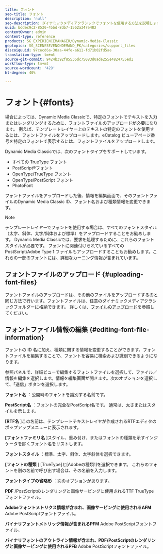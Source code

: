 ```yaml
---
title: フォント
seo-title: フォント
description: 'null'
seo-description: ダイナミックメディアクラシックでフォントを使用する方法を説明します。
uuid: bddec9c2-8530-4bbd-8db7-1562a347e482
contentOwner: admin
content-type: reference
products: SG_EXPERIENCEMANAGER/Dynamic-Media-Classic
geptopics: SG_SCENESEVENONDEMAND_PK/categories/support_files
discoiquuid: 97cecd6a-30aa-44fe-a611-fd71b02fd5ae
translation-type: tm+mt
source-git-commit: 9424b392f85536dc75083d0ade255e4824755ed1
workflow-type: tm+mt
source-wordcount: '429'
ht-degree: 40%

---
```



# フォント{#fonts}

場合によっては、Dynamic Media Classicで、特定のフォントでテキストを入力またはレンダリングするために、フォントファイルのアップロードが必要になります。 例えば、テンプレートレイヤー上のテキストの特定のフォントを使用するには、フォントファイルをアップロードします。eCatalog ビューアページ番号を特定のフォントで表示するには、フォントファイルをアップロードします。

Dynamic Media Classicでは、次のフォントタイプをサポートしています。

* すべての TrueType フォント
* PostScript®フォント
* OpenType/TrueType フォント
* OpenType/PostScript フォント
* PhotoFont

フォントファイルをアップロードした後、情報を編集画面で、そのフォントファイルのDynamic Media Classic ID、フォント名および種類情報を変更できます。

>[!NOTE]
>
>テンプレートレイヤーでフォントを使用する場合は、すべてのフォントスタイル（太字、斜体、太字/斜体および標準）をアップロードすることをお勧めします。 Dynamic Media Classicでは、要求を処理するために、これらのフォントスタイルが必要です。 フォントに関連付けられているすべての PostScript/Adobe Type 1 ファイルもアップロードすることもお勧めします。これらの一部のフォントには、詳細なカーニング情報が含まれています。

## フォントファイルのアップロード {#uploading-font-files}

フォントファイルのアップロードは、その他のファイルをアップロードするのと同じ方法で行います。フォントファイルは、任意のダイナミックメディアクラシックフォルダーに格納できます。 詳しくは、[ファイルのアップロード](uploading-files.md#uploading_your_files)を参照してください。

## フォントファイル情報の編集 {#editing-font-file-information}

フォントの ID 名に加え、種類に関する情報を変更することができます。フォントファイルを編集することで、フォントを容易に検索および識別できるようになります。

参照パネルで、詳細ビューで編集するフォントファイルを選択して、ファイル／情報を編集を選択します。情報を編集画面が開きます。次のオプションを選択して、「送信」ボタンを選択します。

**フォント名** ：公開時のフォントを識別する名前です。

**PostScript名** ：フォントの完全なPostScript名です。 通常は、太さまたはスタイルを示します。

**[RTF名** ]この名前は、テンプレートテキストレイヤが作成されるRTFエディタのポップアップメニューに表示されます。

**[フォントファミリ名** ]スタイル、重み付け、またはフォントの種類を示すインジケータを除くフォント名をリストします。

**フォントスタイル** ：標準、太字、斜体、太字斜体を選択できます。

**[フォントの種類** ] [TrueType]と[Adobeの種類1]を選択できます。 これらのフォントを別の名前で呼び出す場合は、その名前を入力します。

**フォントタイプの省略形** ：次のオプションがあります。

**PDF** /PostScriptのレンダリングと画像サービングに使用されるTTF TrueTypeフォントファイル。

**Adobeフォントメトリクス情報が含まれ、画像サービングに使用されるAFM** Adobe PostScriptフォントファイル。

**バイナリフォントメトリック情報が含まれるPFM** Adobe PostScriptフォントファイル。

**バイナリフォントのアウトライン情報が含まれ、PDF/PostScriptのレンダリングと画像サービングに使用されるPFB** Adobe PostScriptフォントファイル。
